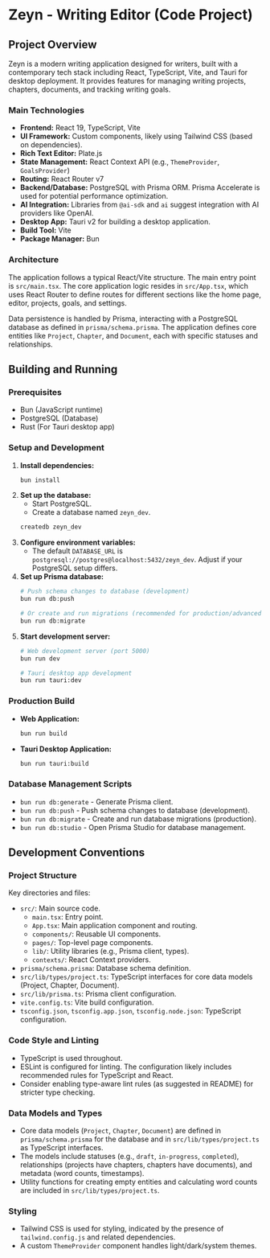 # Zeyn - Writing Editor (Code Project)

## Project Overview

Zeyn is a modern writing application designed for writers, built with a contemporary tech stack including React, TypeScript, Vite, and Tauri for desktop deployment. It provides features for managing writing projects, chapters, documents, and tracking writing goals.

### Main Technologies

*   **Frontend:** React 19, TypeScript, Vite
*   **UI Framework:** Custom components, likely using Tailwind CSS (based on dependencies).
*   **Rich Text Editor:** Plate.js
*   **State Management:** React Context API (e.g., `ThemeProvider`, `GoalsProvider`)
*   **Routing:** React Router v7
*   **Backend/Database:** PostgreSQL with Prisma ORM. Prisma Accelerate is used for potential performance optimization.
*   **AI Integration:** Libraries from `@ai-sdk` and `ai` suggest integration with AI providers like OpenAI.
*   **Desktop App:** Tauri v2 for building a desktop application.
*   **Build Tool:** Vite
*   **Package Manager:** Bun

### Architecture

The application follows a typical React/Vite structure. The main entry point is `src/main.tsx`. The core application logic resides in `src/App.tsx`, which uses React Router to define routes for different sections like the home page, editor, projects, goals, and settings.

Data persistence is handled by Prisma, interacting with a PostgreSQL database as defined in `prisma/schema.prisma`. The application defines core entities like `Project`, `Chapter`, and `Document`, each with specific statuses and relationships.

## Building and Running

### Prerequisites

*   Bun (JavaScript runtime)
*   PostgreSQL (Database)
*   Rust (For Tauri desktop app)

### Setup and Development

1.  **Install dependencies:**
    ```bash
    bun install
    ```
2.  **Set up the database:**
    *   Start PostgreSQL.
    *   Create a database named `zeyn_dev`.
    ```bash
    createdb zeyn_dev
    ```
3.  **Configure environment variables:**
    *   The default `DATABASE_URL` is `postgresql://postgres@localhost:5432/zeyn_dev`. Adjust if your PostgreSQL setup differs.
4.  **Set up Prisma database:**
    ```bash
    # Push schema changes to database (development)
    bun run db:push

    # Or create and run migrations (recommended for production/advanced changes)
    bun run db:migrate
    ```
5.  **Start development server:**
    ```bash
    # Web development server (port 5000)
    bun run dev

    # Tauri desktop app development
    bun run tauri:dev
    ```

### Production Build

*   **Web Application:**
    ```bash
    bun run build
    ```
*   **Tauri Desktop Application:**
    ```bash
    bun run tauri:build
    ```

### Database Management Scripts

*   `bun run db:generate` - Generate Prisma client.
*   `bun run db:push` - Push schema changes to database (development).
*   `bun run db:migrate` - Create and run database migrations (production).
*   `bun run db:studio` - Open Prisma Studio for database management.

## Development Conventions

### Project Structure

Key directories and files:

*   `src/`: Main source code.
    *   `main.tsx`: Entry point.
    *   `App.tsx`: Main application component and routing.
    *   `components/`: Reusable UI components.
    *   `pages/`: Top-level page components.
    *   `lib/`: Utility libraries (e.g., Prisma client, types).
    *   `contexts/`: React Context providers.
*   `prisma/schema.prisma`: Database schema definition.
*   `src/lib/types/project.ts`: TypeScript interfaces for core data models (Project, Chapter, Document).
*   `src/lib/prisma.ts`: Prisma client configuration.
*   `vite.config.ts`: Vite build configuration.
*   `tsconfig.json`, `tsconfig.app.json`, `tsconfig.node.json`: TypeScript configuration.

### Code Style and Linting

*   TypeScript is used throughout.
*   ESLint is configured for linting. The configuration likely includes recommended rules for TypeScript and React.
*   Consider enabling type-aware lint rules (as suggested in README) for stricter type checking.

### Data Models and Types

*   Core data models (`Project`, `Chapter`, `Document`) are defined in `prisma/schema.prisma` for the database and in `src/lib/types/project.ts` as TypeScript interfaces.
*   The models include statuses (e.g., `draft`, `in-progress`, `completed`), relationships (projects have chapters, chapters have documents), and metadata (word counts, timestamps).
*   Utility functions for creating empty entities and calculating word counts are included in `src/lib/types/project.ts`.

### Styling

*   Tailwind CSS is used for styling, indicated by the presence of `tailwind.config.js` and related dependencies.
*   A custom `ThemeProvider` component handles light/dark/system themes.